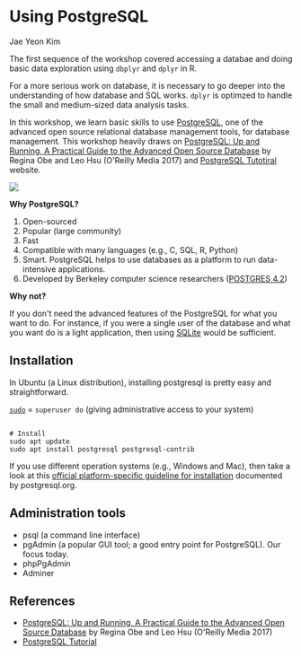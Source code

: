 # Using PostgreSQL

Jae Yeon Kim

The first sequence of the workshop covered accessing a databae and doing basic data exploration using `dbplyr` and `dplyr` in R.

For a more serious work on database, it is necessary to go deeper into the understanding of how database and SQL works. `dplyr` is optimzed to handle the small and medium-sized data analysis tasks.

In this workshop, we learn basic skills to use [PostgreSQL](https://www.postgresql.org/), one of the advanced open source relational database management tools, for database management. This workshop heavily draws on [PostgreSQL: Up and Running, A Practical Guide to the Advanced Open Source Database](http://shop.oreilly.com/product/0636920052715.do) by Regina Obe and Leo Hsu (O'Reilly Media 2017) and [PostgreSQL Tutotiral](https://www.postgresqltutorial.com/what-is-postgresql/) website.

![](http://db.cs.berkeley.edu/www/database.gif)

**Why PostgreSQL?**

1. Open-sourced
2. Popular (large community)
3. Fast
4. Compatible with many languages (e.g., C, SQL, R, Python)
5. Smart. PostgreSQL helps to use databases as a platform to run data-intensive applications.
6. Developed by Berkeley computer science researchers ([POSTGRES 4.2](https://dsf.berkeley.edu/postgres.html))

**Why not?**

If you don't need the advanced features of the PostgreSQL for what you want to do. For instance, if you were a single user of the database and what you want do is a light application, then using [SQLite](https://www.sqlite.org/index.html) would be sufficient.

## Installation

In Ubuntu (a Linux distribution), installing postgresql is pretty easy and straightforward.

[`sudo`](https://help.ubuntu.com/kubuntu/desktopguide/C/root-and-sudo.html) = `superuser do` (giving administrative access to your system)

```console

# Install
sudo apt update
sudo apt install postgresql postgresql-contrib
```

If you use different operation systems (e.g., Windows and Mac), then take a look at this [official platform-specific guideline for installation](https://www.postgresql.org/docs/9.3/installation.html) documented by postgresql.org.

## Administration tools

- psql (a command line interface)
- pgAdmin (a popular GUI tool; a good entry point for PostgreSQL). Our focus today.
- phpPgAdmin
- Adminer

## References

- [PostgreSQL: Up and Running, A Practical Guide to the Advanced Open Source Database](http://shop.oreilly.com/product/0636920052715.do) by Regina Obe and Leo Hsu (O'Reilly Media 2017)
- [PostgreSQL Tutorial](https://www.postgresqltutorial.com/)
